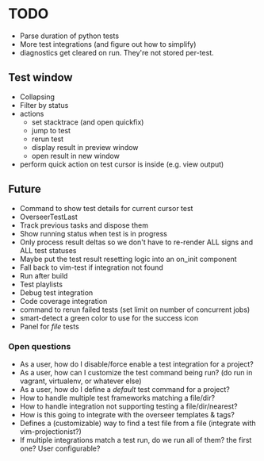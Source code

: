 # TODO

- Parse duration of python tests
- More test integrations (and figure out how to simplify)
- diagnostics get cleared on run. They're not stored per-test.

## Test window

- Collapsing
- Filter by status
- actions
  - set stacktrace (and open quickfix)
  - jump to test
  - rerun test
  - display result in preview window
  - open result in new window
- perform quick action on test cursor is inside (e.g. view output)

## Future

- Command to show test details for current cursor test
- OverseerTestLast
- Track previous tasks and dispose them
- Show running status when test is in progress
- Only process result deltas so we don't have to re-render ALL signs and ALL test statuses
- Maybe put the test result resetting logic into an on_init component
- Fall back to vim-test if integration not found
- Run after build
- Test playlists
- Debug test integration
- Code coverage integration
- command to rerun failed tests (set limit on number of concurrent jobs)
- smart-detect a green color to use for the success icon
- Panel for _file_ tests

### Open questions

- As a user, how do I disable/force enable a test integration for a project?
- As a user, how can I customize the test command being run? (do run in vagrant, virtualenv, or whatever else)
- As a user, how do I define a _default_ test command for a project?
- How to handle multiple test frameworks matching a file/dir?
- How to handle integration not supporting testing a file/dir/nearest?
- How is this going to integrate with the overseer templates & tags?
- Defines a (customizable) way to find a test file from a file (integrate with vim-projectionist?)
- If multiple integrations match a test run, do we run all of them? the first one? User configurable?
